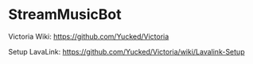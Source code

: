 # StreamMusicBot


Victoria Wiki: https://github.com/Yucked/Victoria

Setup LavaLink: https://github.com/Yucked/Victoria/wiki/Lavalink-Setup
